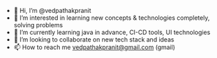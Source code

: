 - 👋 Hi, I’m @vedpathakpranit
- 👀 I’m interested in learning new concepts & technologies completely, solving problems
- 🌱 I’m currently learning java in advance, CI-CD tools, UI technologies
- 💞️ I’m looking to collaborate on new tech stack and ideas
- 📫 How to reach me vedpathakpranit@gmail.com (gmail)

<!---
vedpathakpranit/vedpathakpranit is a ✨ special ✨ repository because its `README.md` (this file) appears on your GitHub profile.
You can click the Preview link to take a look at your changes.
--->
